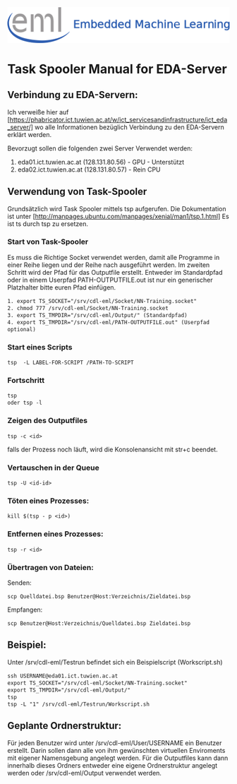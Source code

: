 <div align="center">
  <img src="./images/eml_logo_and_text.png">
</div>

# Task Spooler Manual for EDA-Server

## Verbindung zu EDA-Servern:

Ich verweiße hier auf [https://phabricator.ict.tuwien.ac.at/w/ict_servicesandinfrastructure/ict_eda_server/]  wo alle Informationen bezüglich Verbindung zu den EDA-Servern erklärt
werden.

Bevorzugt sollen die folgenden zwei Server Verwendet werden:

  1. eda01.ict.tuwien.ac.at (128.131.80.56) - GPU - Unterstützt
  2. eda02.ict.tuwien.ac.at (128.131.80.57) - Rein CPU



## Verwendung von Task-Spooler

Grundsätzlich wird Task Spooler mittels tsp aufgerufen. Die
Dokumentation ist unter [http://manpages.ubuntu.com/manpages/xenial/man1/tsp.1.html]
Es ist ts durch tsp zu ersetzen.

### Start von Task-Spooler

Es muss die Richtige Socket verwendet werden, damit alle Programme in
einer Reihe liegen und der Reihe nach ausgeführt werden. Im zweiten
Schritt wird der Pfad für das Outputfile erstellt. Entweder im
Standardpfad oder in einem Userpfad PATH-OUTPUTFILE.out ist nur ein
generischer Platzhalter bitte euren Pfad einfügen.

```
1. export TS_SOCKET="/srv/cdl-eml/Socket/NN-Training.socket"
2. chmod 777 /srv/cdl-eml/Socket/NN-Training.socket
3. export TS_TMPDIR="/srv/cdl-eml/Output/" (Standardpfad)
4. export TS_TMPDIR="/srv/cdl-eml/PATH-OUTPUTFILE.out" (Userpfad optional)

```


### Start eines Scripts
```
tsp  -L LABEL-FOR-SCRIPT /PATH-TO-SCRIPT
```


### Fortschritt
```
tsp
oder tsp -l
```
### Zeigen des Outputfiles
```
tsp -c <id>
```

falls der Prozess noch läuft, wird die Konsolenansicht mit str+c beendet.


### Vertauschen in der Queue
```
tsp -U <id-id>
```

### Töten eines Prozesses:
```
kill $(tsp - p <id>)
```
### Entfernen eines Prozesses:
```
tsp -r <id>
```

### Übertragen von Dateien:

Senden:
```
scp Quelldatei.bsp Benutzer@Host:Verzeichnis/Zieldatei.bsp
```
Empfangen:
```
scp Benutzer@Host:Verzeichnis/Quelldatei.bsp Zieldatei.bsp
```

## Beispiel:

Unter /srv/cdl-eml/Testrun befindet sich ein Beispielscript (Workscript.sh)

```
ssh USERNAME@eda01.ict.tuwien.ac.at
export TS_SOCKET="/srv/cdl-eml/Socket/NN-Training.socket"
export TS_TMPDIR="/srv/cdl-eml/Output/"
tsp
tsp -L "1" /srv/cdl-eml/Testrun/Workscript.sh

```

## Geplante Ordnerstruktur:

Für jeden Benutzer wird unter /srv/cdl-eml/User/USERNAME ein
Benutzer erstellt. Darin sollen dann alle von ihm gewünschten virtuellen
Enviroments mit eigener Namensgebung angelegt werden. Für die
Outputfiles kann dann innerhalb dieses Ordners entweder eine eigene
Ordnerstruktur angelegt werden oder /srv/cdl-eml/Output verwendet
werden.


